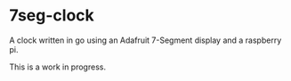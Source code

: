 # 7seg-clock
A clock written in go using an Adafruit 7-Segment display and a raspberry pi.

This is a work in progress.

